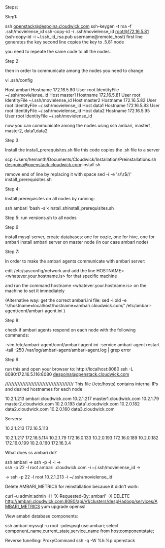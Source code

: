 Steps:

Step1:

ssh openstack@despoina.cloudwick.com
ssh-keygen -t rsa -f .ssh/movielense_id
ssh-copy-id -i .ssh/movielense_id root@172.16.5.81         (ssh-copy-id -i ~/.ssh_id_rsa.pub username@remote_host)
first line generates the key
second line copies the key to .5.81 node

you need to repeate the same code to all the nodes.

Step 2:

then in order to communicate among the nodes you need to change

vi .ssh/config

Host ambari
       Hostname 172.16.5.80
       User root
       IdentityFile ~/.ssh/movielense_id
Host master1
       Hostname 172.16.5.81
       User root
       IdentityFile ~/.ssh/movielense_id
Host master2
       Hostname 172.16.5.82
       User root
       IdentityFile ~/.ssh/movielense_id
Host data1
       Hostname 172.16.5.83
       User root
       IdentityFile ~/.ssh/movielense_id
Host data2
       Hostname 172.16.5.95
       User root
       IdentityFile ~/.ssh/movielense_id

now you can communicate among the nodes using ssh ambari, master1, master2, data1,data2


Step 3:

Install the install_prerequisites.sh file 
this code copies the .sh file to a server

scp /Users/hemanth/Documents/Cloudwick/Installation/Preinstallations.sh despoina@openstack.cloudwick.com:install.sh

remove end of line by replacing it with space
sed -i -e 's/\r$//' install_prerequisites.sh

Step 4:

Install prerequisites on all nodes by running:

ssh ambari 'bash -s'<install.shinstall_prerequisites.sh

Step 5:
run versions.sh to all nodes

Step 6:

install mysql server, 
create databases: one for oozie, one for hive, one for ambari
install ambari server on master node  (in our case ambari node)

Step 7:

In order to make the ambari agents communicate with ambari server: 

edit /etc/sysconfig/network and add the line HOSTNAME=<whatever.your.hostname.is> for that specific machine

and run the command
hostname <whatever.your.hostname.is> on the machine to set it immediately

(Alternative way: get the correct ambari.ini file:
sed -i.old -e 's/hostname=localhost/hostname=ambari.cloudwick.com/' /etc/ambari-agent/conf/ambari-agent.ini )

Step 8:

check if ambari agents respond on each node with the following commands:

-vim /etc/ambari-agent/conf/ambari-agent.ini
-service ambari-agent restart
-tail -250 /var/log/ambari-agent/ambari-agent.log | grep error

Step 9:

run this and open your browser to: http://localhost:8080
ssh -L 8080:172.16.5.116:8080 despoina@openstack.cloudwick.com


////////////////////////////////////////////
 This file (/etc/hosts) contains internal IPs and desired hostnames for each node

 10.2.1.213 ambari.cloudwick.com
 10.2.1.217  master1.cloudwick.com
 10.2.1.79   master2.cloudwick.com
 10.2.0.193  data1.cloudwick.com
 10.2.0.182  data2.cloudwick.com
 10.2.0.160  data3.cloudwick.com


Servers:

10.2.1.213	172.16.5.113

10.2.1.217	172.16.5.114
10.2.1.79	172.16.0.133
10.2.0.193      172.16.0.189
10.2.0.182      172.16.0.199
10.2.0.160      172.16.3.4


What does ss ambari do?	   


ssh ambari -> ssh -p <Port> -l <Username> <Hostname> -i <Identityfile>  ->  
ssh -p 22  -l root ambari .cloudwick.com -i ~/.ssh/movielense_id -> 
    
->   ssh -p 22  -l root  10.2.1.213 -i ~/.ssh/movielense_id

Delete AMBARI_METRICS for reinstallation because it didn't work:

curl -u admin:admin -H 'X-Requested-By: ambari' -X DELETE http://ambari.cloudwick.com:8080/api/v1/clusters/despHadoop/services/AMBARI_METRICS 
yum upgrade openssl

View amabri database components:

ssh ambari
myssql -u root -pdespsql
use ambari;
select component_name,current_state,service_name from hostcomponentstate;


Reverse tunelling:
ProxyCommand ssh -q -W %h:%p openstack    



